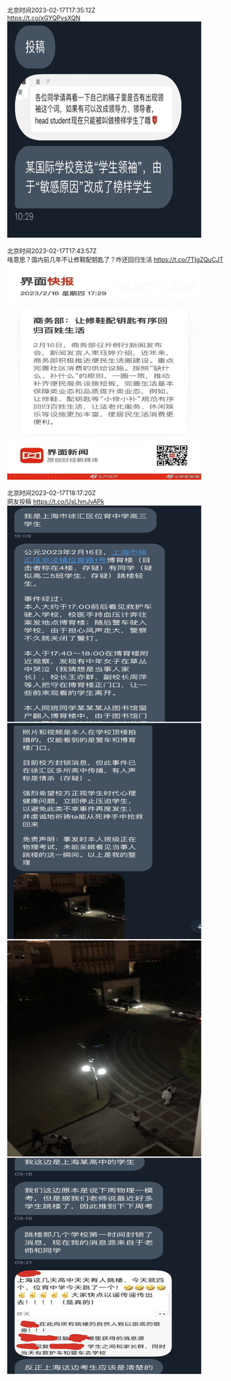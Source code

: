 北京时间2023-02-17T17:35:12Z<br>https://t.co/xGYQPvsXQN<br><img src='/temp/image/2023/x-Month-2/1626515599651229697_0.jpg' width='450' height='500'><br><br>北京时间2023-02-17T17:43:57Z<br>啥意思？国内前几年不让修鞋配钥匙了？咋还回归生活 https://t.co/7TIgZQuCJT<br><img src='/temp/image/2023/x-Month-2/1626517802273107968_0.jpg' width='450' height='500'><br><br>北京时间2023-02-17T18:17:20Z<br>网友投稿 https://t.co/UsLhmJvAPk<br><img src='/temp/image/2023/x-Month-2/1626526203434749952_0.jpg' width='450' height='500'><img src='/temp/image/2023/x-Month-2/1626526203434749952_1.jpg' width='450' height='500'><img src='/temp/image/2023/x-Month-2/1626526203434749952_2.jpg' width='450' height='500'><img src='/temp/image/2023/x-Month-2/1626526203434749952_3.jpg' width='450' height='500'><br><br>